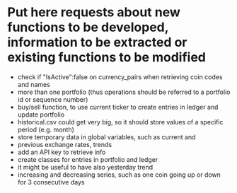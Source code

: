 # Put here requests about new functions to be developed, information to be extracted or existing functions to be modified

- check if "IsActive":false on currency_pairs when retrieving coin codes and names
- more than one portfolio (thus operations should be referred to a portfolio id or sequence number)
- buy/sell function, to use current ticker to create entries in ledger and update portfolio
- historical.csv could get very big, so it should store values of a specific period (e.g. month)
- store temporary data in global variables, such as current and
- previous exchange rates, trends
- add an API key to retrieve info
- create classes for entries in portfolio and ledger
- it might be useful to have also yesterday trend
- increasing and decreasing series, such as one coin going up or down for 3 consecutive days
